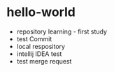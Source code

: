 # hello-world
* repository learning - first study
* test Commit
* local respository
* intellij IDEA test
*   test merge request
